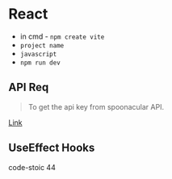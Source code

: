 # React
- in cmd - `npm create vite`
- `project name`
- `javascript`
- `npm run dev`


## API Req

> To get the api key from spoonacular API.

[Link](https://spoonacular.com/food-api/console#Profile)

## UseEffect Hooks


code-stoic 44